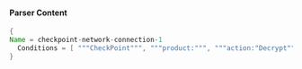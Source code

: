 #### Parser Content
```Java
{
Name = checkpoint-network-connection-1
  Conditions = [ """CheckPoint""", """product:""", """action:"Decrypt"""" ]
}
```